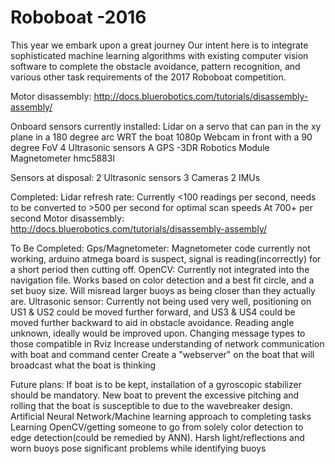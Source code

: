 # Roboboat -2016
This year we embark upon a great journey
Our intent here is to integrate sophisticated machine learning algorithms with existing computer vision software to complete the obstacle avoidance, pattern recognition, and various other task requirements of the 2017 Roboboat competition.

Motor disassembly:
http://docs.bluerobotics.com/tutorials/disassembly-assembly/

Onboard sensors currently installed:
Lidar on a servo that can pan in the xy plane in a 180 degree arc WRT the boat
1080p Webcam in front with a 90 degree FoV
4 Ultrasonic sensors
A GPS -3DR Robotics Module
Magnetometer hmc5883l

Sensors at disposal:
2 Ultrasonic sensors
3 Cameras
2 IMUs

Completed:
Lidar refresh rate: Currently <100 readings per second, needs to be converted to >500 per second for optimal scan speeds
At 700+ per second
Motor disassembly:
http://docs.bluerobotics.com/tutorials/disassembly-assembly/

To Be Completed:
Gps/Magnetometer: Magnetometer code currently not working, arduino atmega board is suspect, signal is reading(incorrectly) for a short period then cutting off.
OpenCV: Currently not integrated into the navigation file. Works based on color detection and a best fit circle, and a set buoy size. Will misread larger buoys as being closer than they actually are.
Ultrasonic sensor: Currently not being used very well, positioning on US1 & US2 could be moved further forward, and US3 & US4 could be moved further backward to aid in obstacle avoidance. Reading angle unknown, ideally would be improved upon.
Changing message types to those compatible in Rviz
Increase understanding of network communication with boat and command center
Create a "webserver" on the boat that will broadcast what the boat is thinking


Future plans:
If boat is to be kept, installation of a gyroscopic stabilizer should be mandatory.
New boat to prevent the excessive pitching and rolling that the boat is susceptible to due to the wavebreaker design.
Artificial Neural Network/Machine learning approach to completing tasks
Learning OpenCV/getting someone to go from solely color detection to edge detection(could be remedied by ANN). Harsh light/reflections and worn buoys pose significant problems while identifying buoys

